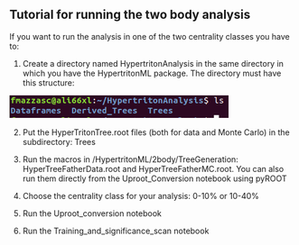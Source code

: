 ## Tutorial for running the two body analysis
If you want to run the analysis in one of the two centrality classes you have to:

1) Create a directory named HypertritonAnalysis in the same directory in which you have the HypertritonML package. The directory must have this structure:



![Structure](structure.png)


2) Put the HyperTritonTree.root files (both for data and Monte Carlo) in the subdirectory: Trees

3) Run the macros in /HypertritonML/2body/TreeGeneration: HyperTreeFatherData.root and HyperTreeFatherMC.root. You can also run them directly from the Uproot_Conversion notebook using pyROOT

4) Choose the centrality class for your analysis: 0-10% or 10-40%

5) Run the Uproot_conversion notebook

6) Run the Training_and_significance_scan notebook

